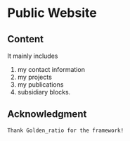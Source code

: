 # Public Website

## Content
It mainly includes 
1. my contact information
2. my projects
3. my publications
4. subsidiary blocks.

## Acknowledgment
	Thank Golden_ratio for the framework!


